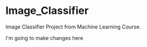 # Image_Classifier
Image Classifier Project from Machine Learning Course.


I'm going to make changes here